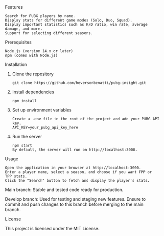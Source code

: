 Features

    Search for PUBG players by name. 
    Display stats for different game modes (Solo, Duo, Squad). 
    Display important statistics such as K/D ratio, win rate, average damage, and more. 
    Support for selecting different seasons.

Prerequisites

    Node.js (version 14.x or later)
    npm (comes with Node.js)

Installation

1. Clone the repository

       git clone https://github.com/heversonbenatti/pubg-insight.git

2. Install dependencies

       npm install

3. Set up environment variables

       Create a .env file in the root of the project and add your PUBG API key.
       API_KEY=your_pubg_api_key_here

4. Run the server

       npm start
       By default, the server will run on http://localhost:3000.

Usage

    Open the application in your browser at http://localhost:3000.
    Enter a player name, select a season, and choose if you want FPP or TPP stats.
    Click the "Search" button to fetch and display the player's stats.

Main branch: Stable and tested code ready for production.

Develop branch: Used for testing and staging new features. Ensure to commit and push changes to this branch before merging to the main branch.


License

This project is licensed under the MIT License.
